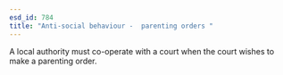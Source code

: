 ```yaml
---
esd_id: 784
title: "Anti-social behaviour -  parenting orders "
---
```


A local authority must co-operate with a court when the court wishes to make a parenting order.

